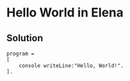 # Hello World in Elena

## Solution

```Elena
program =
[
    console writeLine:"Hello, World!".
].

```
